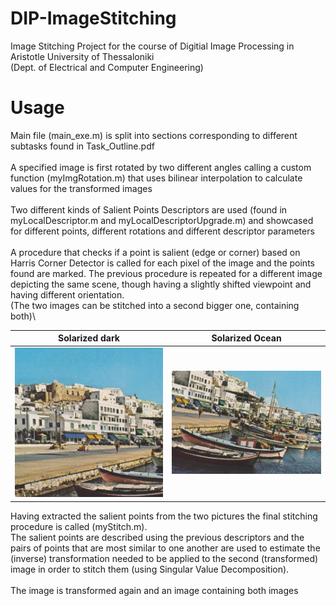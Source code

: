 # DIP-ImageStitching
Image Stitching Project for the course of Digitial Image Processing in Aristotle University of Thessaloniki\
(Dept. of Electrical and Computer Engineering) 


# Usage
Main file (main_exe.m) is split into sections corresponding to different subtasks found in Task_Outline.pdf\
\
A specified image is first rotated by two different angles calling a custom function (myImgRotation.m)
that uses bilinear interpolation to calculate values for the transformed images\
\
Two different kinds of Salient Points Descriptors are used (found in myLocalDescriptor.m and myLocalDescriptorUpgrade.m) and showcased for different points,
different rotations and different descriptor parameters\
\
A procedure that checks if a point is salient (edge or corner) based on Harris Corner Detector is called for each pixel of the image and the points found are marked.
The previous procedure is repeated for a different image depicting the same scene, though having a slightly shifted viewpoint and having different orientation.\
(The two images can be stitched into a second bigger one, containing both)\

Solarized dark             |  Solarized Ocean
:-------------------------:|:-------------------------:
![](TestIm1.png "IM1")  |  ![](TestIm2.png "IM2")

Having extracted the salient points from the two pictures the final stitching procedure is called (myStitch.m).\
The salient points are described using the previous descriptors and the pairs of points that are most similar to one another are used to estimate the (inverse)
transformation needed to be applied to the second (transformed) image in order to stitch them (using Singular Value Decomposition).\
\
The image is transformed again and an image containing both images
